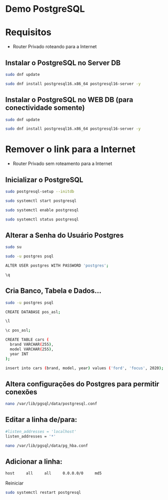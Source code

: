 # Demo PostgreSQL

# Requisitos

- Router Privado roteando para a Internet

## Instalar o PostgreSQL no Server DB

```bash
sudo dnf update

sudo dnf install postgresql16.x86_64 postgresql16-server -y
```

## Instalar o PostgreSQL no WEB DB (para conectividade somente)

```bash
sudo dnf update

sudo dnf install postgresql16.x86_64 postgresql16-server -y
```

# Remover o link para a Internet

- Router Privado sem roteamento para a Internet

## Inicializar o PostgreSQL

```bash
sudo postgresql-setup --initdb

sudo systemctl start postgresql

sudo systemctl enable postgresql

sudo systemctl status postgresql
```

## Alterar a Senha do Usuário Postgres

```bash
sudo su

sudo -u postgres psql

ALTER USER postgres WITH PASSWORD 'postgres';

\q
```

## Cria Banco, Tabela e Dados...

```bash
sudo -u postgres psql

CREATE DATABASE pos_asl;

\l

\c pos_asl;

CREATE TABLE cars (
  brand VARCHAR(255),
  model VARCHAR(255),
  year INT
);

insert into cars (brand, model, year) values ('ford', 'focus', 2020);
```

## Altera configurações do Postgres para permitir conexões

```bash
nano /var/lib/pgsql/data/postgresql.conf
```

## Editar a linha de/para:

```bash
#listen_addresses = 'localhost'
listen_addresses = '*'
```

```bash
nano /var/lib/pgsql/data/pg_hba.conf
```

## Adicionar a linha:
```bash
host     all     all     0.0.0.0/0     md5
```

Reiniciar

```bash
sudo systemctl restart postgresql
```

